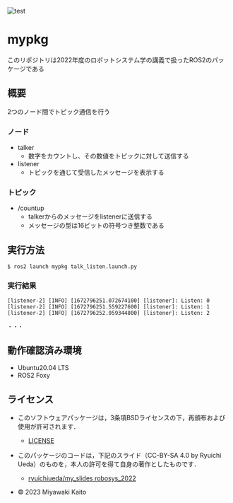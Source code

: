 ![test](https://github.com/MiyawakiKaito/mypkg/actions/workflows/test.yml/badge.svg)

# mypkg

このリポジトリは2022年度のロボットシステム学の講義で扱ったROS2のパッケージである

## 概要

2つのノード間でトピック通信を行う

### ノード
* talker
  * 数字をカウントし、その数値をトピックに対して送信する
* listener
  * トピックを通じて受信したメッセージを表示する

### トピック
* /countup
  * talkerからのメッセージをlistenerに送信する
  * メッセージの型は16ビットの符号つき整数である
## 実行方法
```
$ ros2 launch mypkg talk_listen.launch.py
```
### 実行結果
```
[listener-2] [INFO] [1672796251.072674100] [listener]: Listen: 0
[listener-2] [INFO] [1672796251.559227600] [listener]: Listen: 1
[listener-2] [INFO] [1672796252.059344800] [listener]: Listen: 2

・・・
```

## 動作確認済み環境
* Ubuntu20.04 LTS
* ROS2 Foxy

## ライセンス
* このソフトウェアパッケージは，3条項BSDライセンスの下，再頒布および使用が許可されます．
  * [LICENSE](https://github.com/MiyawakiKaito/mypkg/blob/main/LICENSE)
* このパッケージのコードは，下記のスライド（CC-BY-SA 4.0 by Ryuichi Ueda）のものを，本人の許可を得て自身の著作としたものです．
  * [ryuichiueda/my_slides robosys_2022](https://github.com/ryuichiueda/my_slides/tree/master/robosys_2022)

* © 2023 Miyawaki Kaito


